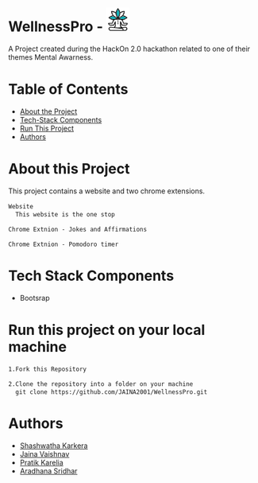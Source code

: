 # WellnessPro - ![](Jokes%20and%20Affirmation/img/logo48.png)
A Project created during the HackOn 2.0 hackathon related to one of their themes Mental Awarness.

# Table of Contents
- [About the Project](#about-this-project)
- [Tech-Stack Components](#tech-stack-components)
- [Run This Project](#run-this-project-on-your-local-machine)
- [Authors](#authors)

# About this Project
This project contains a website and two chrome extensions.
```
Website
  This website is the one stop 
```
```
Chrome Extnion - Jokes and Affirmations
```
```
Chrome Extnion - Pomodoro timer 
```
# Tech Stack Components
 * Bootsrap
 
# Run this project on your local machine
```
1.Fork this Repository
```
```
2.Clone the repository into a folder on your machine
  git clone https://github.com/JAINA2001/WellnessPro.git
```
# Authors
- [Shashwatha Karkera](https://github.com/shashwatha411)
- [Jaina Vaishnav](https://github.com/JAINA2001)
- [Pratik Karelia](https://github.com/pratikkarelia25)
- [Aradhana Sridhar](https://github.com/AraSridhar)

